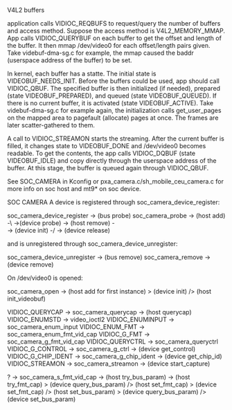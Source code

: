 V4L2 buffers

application calls VIDIOC_REQBUFS to request/query the number of buffers and
access method.  Suppose the access method is V4L2_MEMORY_MMAP.  App calls
VIDIOC_QUERYBUF on each buffer to get the offset and length of the buffer.  It
then mmap /dev/video0 for each offset/length pairs given.  Take
videbuf-dma-sg.c for example, the mmap caused the baddr (userspace address of
the buffer) to be set.

In kernel, each buffer has a statte.  The initial state is VIDEOBUF_NEEDS_INIT.
Before the buffers could be used, app should call VIDIOC_QBUF.  The specified
buffer is then initialized (if needed), prepared (state VIDEOBUF_PREPARED), and
queued (state VIDEOBUF_QUEUED).  If there is no current buffer, it is activated
(state VIDEOBUF_ACTIVE).  Take videbuf-dma-sg.c for example again, the
initialization calls get_user_pages on the mapped area to pagefault (allocate)
pages at once.  The frames are later scatter-gathered to them.

A call to VIDIOC_STREAMON starts the streaming.  After the current buffer is
filled, it changes state to VIDEOBUF_DONE and /dev/video0 becomes readable.  To
get the contents, the app calls VIDIOC_DQBUF (state VIDEOBUF_IDLE) and copy
directly through the userspace address of the buffer.  At this stage, the
buffer is queued again through VIDIOC_QBUF.

See SOC_CAMERA in Kconfig or pxa_camera.c/sh_mobile_ceu_camera.c for more
info on soc host and mt9* on soc device.


SOC CAMERA
A device is registered through soc_camera_device_register:

soc_camera_device_register -> (bus probe) soc_camera_probe -> (host add) -\                   ->(device probe) -> (host remove) -\
                                                                           -> (device init) -/                                    -> (device release)

and is unregistered through soc_camera_device_unregister:

soc_camera_device_unregister -> (bus remove) soc_camera_remove -> (device remove)

On /dev/video0 is opened:

soc_camera_open -> (host add for first instance) \> (device init) /> (host init_videobuf)

VIDIOC_QUERYCAP -> soc_camera_querycap -> (host querycap)
VIDIOC_ENUMSTD -> video_ioctl2
VIDIOC_ENUMINPUT -> soc_camera_enum_input
VIDIOC_ENUM_FMT -> soc_camera_enum_fmt_vid_cap
VIDIOC_G_FMT -> soc_camera_g_fmt_vid_cap
VIDIOC_QUERYCTRL -> soc_camera_queryctrl
VIDIOC_G_CONTROL -> soc_camera_g_ctrl -> (device get_control)
VIDIOC_G_CHIP_IDENT -> soc_camera_g_chip_ident -> (device get_chip_id)
VIDIOC_STREAMON -> soc_camera_streamon -> (device start_capture)


? -> soc_camera_s_fmt_vid_cap -> (host try_bus_param) -> (host try_fmt_cap) \> (device query_bus_param) /> (host set_fmt_cap) \> (device set_fmt_cap) /> (host set_bus_param) \> (device query_bus_param) /> (device set_bus_param)
